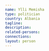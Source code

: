 ```yaml
---
name: Ylli Memisha
type: politician
country: Albania
tagline:
description:
related-persons:
connections:
layout: person
---
```

